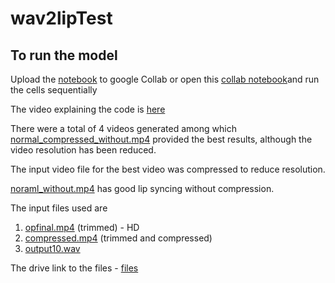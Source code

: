 # wav2lipTest

## To run the model
Upload the [notebook](https://github.com/johntharian/wav2lipTest/blob/main/Wav2lip.ipynb) to google Collab or open this [collab notebook](https://colab.research.google.com/drive/1IS_8oy1bzj0Y3N4il1uzE5CMTngOuHFv?usp=sharing)and run the cells sequentially

The video explaining the code is [here](https://drive.google.com/file/d/1UGQRzzEM_T_XZr0Asin9e6If38ue39K2/view)

There were a total of 4 videos generated among which [normal_compressed_without.mp4](https://drive.google.com/file/d/1kM2dB7jN4Eec462tAe-XzP8ONeAeMNjJ/view?usp=drive_link) provided the best results, although the video resolution has been reduced.

The input video file for the best video was compressed to reduce resolution.

[noraml_without.mp4](https://drive.google.com/file/d/1Jo4adDpvLsbOz1ua59Vlvvshcs3FnTty/view?usp=sharing) has good lip syncing without compression.


The input files used are 
1. [opfinal.mp4](https://drive.google.com/file/d/1NLTP262NFf6SozCmtbcp4erZq-ziwPjN/view?usp=drive_link) (trimmed) - HD
2. [compressed.mp4](https://drive.google.com/file/d/1zpszH7lcutSTl97iCFRtVOvp0EXseTfK/view?usp=drive_link) (trimmed and compressed)
3. [output10.wav](https://drive.google.com/file/d/17WvNR4xbHT9UjUNOhk2uQ1hk5Vl2Znlx/view?usp=drive_link)

The drive link to the files - [files](https://drive.google.com/drive/folders/198skoRKtI4r5YK3ZrA3XU5X9F2fVvEkT?usp=drive_link)
